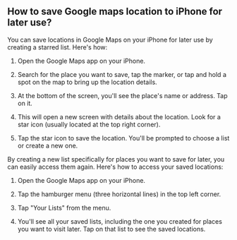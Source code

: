 ## How to save Google maps location to iPhone for later use?

You can save locations in Google Maps on your iPhone for later use by creating a starred list. Here's how:

1. Open the Google Maps app on your iPhone.
    
2. Search for the place you want to save, tap the marker, or tap and hold a spot on the map to bring up the location details.
    
3. At the bottom of the screen, you'll see the place's name or address. Tap on it.
    
4. This will open a new screen with details about the location. Look for a star icon (usually located at the top right corner).
    
5. Tap the star icon to save the location. You'll be prompted to choose a list or create a new one.
    

By creating a new list specifically for places you want to save for later, you can easily access them again. Here's how to access your saved locations:

1. Open the Google Maps app on your iPhone.
    
2. Tap the hamburger menu (three horizontal lines) in the top left corner.
    
3. Tap "Your Lists" from the menu.
    
4. You'll see all your saved lists, including the one you created for places you want to visit later. Tap on that list to see the saved locations.